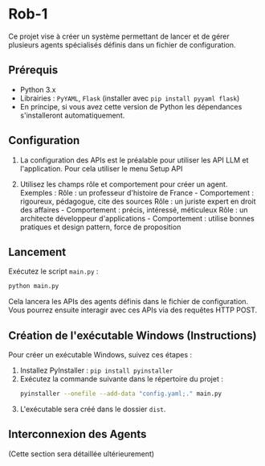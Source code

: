 # Rob-1

Ce projet vise à créer un système permettant de lancer et de gérer plusieurs agents spécialisés définis dans un fichier de configuration.

## Prérequis

* Python 3.x
* Librairies : `PyYAML`, `Flask` (installer avec `pip install pyyaml flask`)
* En principe, si vous avez cette version de Python les dépendances s'installeront automatiquement.

## Configuration

1.  La configuration des APIs est le préalable pour utiliser les API LLM  et l'application. Pour cela utiliser le menu Setup API

2.  Utilisez les champs rôle et comportement pour créer un agent.
  Exemples : 
    Rôle : un professeur d'histoire de France - Comportement : rigoureux, pédagogue, cite des sources
    Rôle : un juriste expert en droit des affaires - Comportement : précis, intéressé, méticuleux
    Rôle : un architecte développeur d'applications - Comportement : utilise bonnes pratiques et design pattern, force de proposition 

## Lancement

Exécutez le script `main.py` :

```bash
python main.py
```

Cela lancera les APIs des agents définis dans le fichier de configuration. Vous pourrez ensuite interagir avec ces APIs via des requêtes HTTP POST.

## Création de l'exécutable Windows (Instructions)

Pour créer un exécutable Windows, suivez ces étapes :

1.  Installez PyInstaller : `pip install pyinstaller`
2.  Exécutez la commande suivante dans le répertoire du projet :
    ```bash
    pyinstaller --onefile --add-data "config.yaml;." main.py
    ```
3.  L'exécutable sera créé dans le dossier `dist`.

## Interconnexion des Agents

(Cette section sera détaillée ultérieurement)
